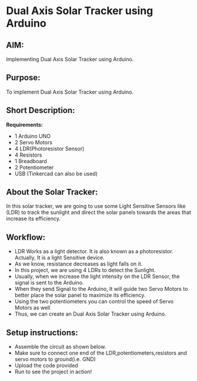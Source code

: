 # Dual Axis Solar Tracker using Arduino

## AIM:

Implementing Dual Axis Solar Tracker using Arduino.

## Purpose:

To implement Dual Axis Solar Tracker using Arduino.

## Short Description:

**Requirements:**

- 1 Arduino UNO
- 2 Servo Motors
- 4 LDR(Photoresistor Sensor)
- 4 Resistors
- 1 Breadboard
- 2 Potentiometer
- USB
  (Tinkercad can also be used)

## About the Solar Tracker:

In this solar tracker, we are going to use some Light Sensitive Sensors like (LDR) to track the sunlight and direct the solar panels towards the areas that increase its efficiency.

## Workflow:

- LDR Works as a light detector. It is also known as a photoresistor. Actually, It is a light Sensitive device.
- As we know, resistance decreases as light falls on it.
- In this project, we are using 4 LDRs to detect the Sunlight.
- Usually, when we increase the light intensity on the LDR Sensor, the signal is sent to the Arduino.
- When they send Signal to the Arduino, It will guide two Servo Motors to better place the solar panel to maximize its efficiency.
- Using the two potentiometers you can control the speed of Servo Motors as well
- Thus, we can create an Dual Axis Solar Tracker using Arduino.

## Setup instructions:

- Assemble the circuit as shown below.
- Make sure to connect one end of the LDR,potentiometers,resistors and servo motors to ground(i.e. GND)
- Upload the code provided 
- Run to see the project in action!
